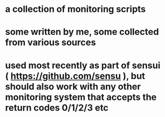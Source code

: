 # a collection of monitoring scripts
# some written by me, some collected from various sources
# 
# used most recently as part of sensui ( https://github.com/sensu ), but should also work with any other monitoring system that accepts the return codes 0/1/2/3 etc
#